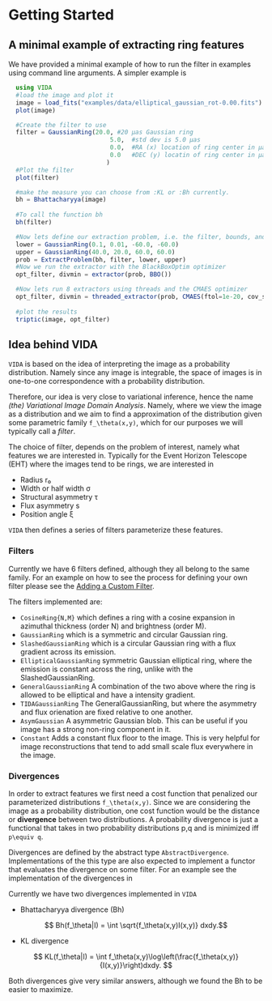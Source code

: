 # Getting Started

## A minimal example of extracting ring features

We have provided a minimal example of how to run the filter in examples using command line arguments.
A simpler example is

```julia
  using VIDA
  #load the image and plot it
  image = load_fits("examples/data/elliptical_gaussian_rot-0.00.fits")
  plot(image)

  #Create the filter to use
  filter = GaussianRing(20.0, #20 μas Gaussian ring
                            5.0,  #std dev is 5.0 μas
                            0.0,  #RA (x) location of ring center in μas
                            0.0   #DEC (y) locatin of ring center in μas
                           )
  #Plot the filter
  plot(filter)

  #make the measure you can choose from :KL or :Bh currently.
  bh = Bhattacharyya(image)
  
  #To call the function bh
  bh(filter)

  #Now lets define our extraction problem, i.e. the filter, bounds, and divergence
  lower = GaussianRing(0.1, 0.01, -60.0, -60.0)
  upper = GaussianRing(40.0, 20.0, 60.0, 60.0)
  prob = ExtractProblem(bh, filter, lower, upper)
  #Now we run the extractor with the BlackBoxOptim optimizer
  opt_filter, divmin = extractor(prob, BBO())

  #Now lets run 8 extractors using threads and the CMAES optimizer
  opt_filter, divmin = threaded_extractor(prob, CMAES(ftol=1e-20, cov_scale=10))
  
  #plot the results
  triptic(image, opt_filter)
```

## Idea behind VIDA

`VIDA` is based on the idea of interpreting the image as a probability distribution. Namely since any image is integrable, the space of images is in one-to-one correspondence with a probability distribution.

Therefore, our idea is very close to variational inference, hence the name *(the) Variational Image Domain Analysis*. Namely, where we view the image as a distribution and we aim to find a approximation of the distribution given some parametric family ``f_\theta(x,y)``, which for our purposes we will typically call a *filter*.

The choice of filter, depends on the problem of interest, namely what features we are interested in. Typically for the Event Horizon Telescope (EHT) where the images tend to be rings, we are interested in

- Radius r₀
- Width or half width σ
- Structural asymmetry τ
- Flux asymmetry s
- Position angle ξ

`VIDA` then defines a series of filters parameterize these features.

### Filters

Currently we have 6 filters defined, although they all belong to the same family. For an example on how to see the process for defining your own filter please see the [Adding a Custom Filter](@ref).

The filters implemented are:

- `CosineRing{N,M}` which defines a ring with a cosine expansion in azimuthal thickness (order N) and brightness (order M).
- `GaussianRing` which is a symmetric and circular Gaussian ring.
- `SlashedGaussianRing` which is a circular Gaussian ring with a flux gradient across its emission.
- `EllipticalGaussianRing` symmetric Gaussian elliptical ring, where the emission is constant across the ring, unlike with the SlashedGaussianRing.
- `GeneralGaussianRing` A combination of the two above where the ring is allowed to be elliptical and have a intensity gradient.
- `TIDAGaussianRing` The GeneralGaussianRing, but where the asymmetry and flux orienation are fixed relative to one another.
- `AsymGaussian` A asymmetric Gaussian blob. This can be useful if you image has a strong non-ring component in it.
- `Constant` Adds a constant flux floor to the image. This is very helpful for image reconstructions that tend to add small scale flux everywhere in the image.

### Divergences

In order to extract features we first need a cost function that penalized our parameterized distributions ``f_\theta(x,y)``. Since we are considering the image as a probability distribution, one cost function would be the distance or **divergence** between two distributions. A probability divergence is just a functional that takes in two probability distributions p,q and is minimized iff ``p\equiv q``. 

Divergences are defined by the abstract type `AbstractDivergence`. Implementations of the this type are also expected to implement a functor that evaluates the divergence on some filter. For an example see the implementation of the divergences in 

Currently we have two divergences implemented in `VIDA`

- Bhattacharyya divergence (Bh)

```math
 Bh(f_\theta|I) = \int \sqrt{f_\theta(x,y)I(x,y)} dxdy.
```

- KL divergence

```math
 KL(f_\theta|I) = \int f_\theta(x,y)\log\left(\frac{f_\theta(x,y)}{I(x,y)}\right)dxdy. 
```

Both divergences give very similar answers, although we found the Bh to be easier to maximize.


